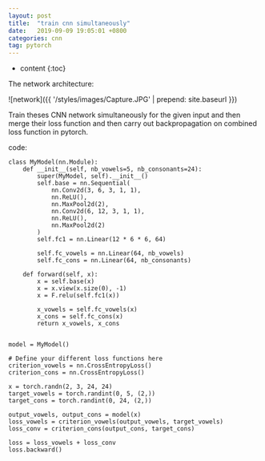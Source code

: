 ```yaml
---
layout: post
title:  "train cnn simultaneously"
date:   2019-09-09 19:05:01 +0800
categories: cnn
tag: pytorch 
---
```


* content
{:toc}


The network architecture:

![network]({{ '/styles/images/Capture.JPG' | prepend: site.baseurl  }})

Train theses CNN network simultaneously for the given input and then merge their loss function and then carry out backpropagation on combined loss function in pytorch.

code:

    class MyModel(nn.Module):
        def __init__(self, nb_vowels=5, nb_consonants=24):
            super(MyModel, self).__init__()
            self.base = nn.Sequential(
                nn.Conv2d(3, 6, 3, 1, 1),
                nn.ReLU(),
                nn.MaxPool2d(2),
                nn.Conv2d(6, 12, 3, 1, 1),
                nn.ReLU(),
                nn.MaxPool2d(2)
            )
            self.fc1 = nn.Linear(12 * 6 * 6, 64)
        
            self.fc_vowels = nn.Linear(64, nb_vowels)
            self.fc_cons = nn.Linear(64, nb_consonants)
        
        def forward(self, x):
            x = self.base(x)
            x = x.view(x.size(0), -1)
            x = F.relu(self.fc1(x))
        
            x_vowels = self.fc_vowels(x)
            x_cons = self.fc_cons(x)
            return x_vowels, x_cons


    model = MyModel()

    # Define your different loss functions here
    criterion_vowels = nn.CrossEntropyLoss()
    criterion_cons = nn.CrossEntropyLoss()

    x = torch.randn(2, 3, 24, 24)
    target_vowels = torch.randint(0, 5, (2,))
    target_cons = torch.randint(0, 24, (2,))

    output_vowels, output_cons = model(x)
    loss_vowels = criterion_vowels(output_vowels, target_vowels)
    loss_conv = criterion_cons(output_cons, target_cons)

    loss = loss_vowels + loss_conv
    loss.backward()

